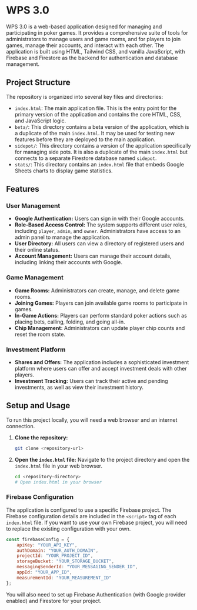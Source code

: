 # WPS 3.0

WPS 3.0 is a web-based application designed for managing and participating in poker games. It provides a comprehensive suite of tools for administrators to manage users and game rooms, and for players to join games, manage their accounts, and interact with each other. The application is built using HTML, Tailwind CSS, and vanilla JavaScript, with Firebase and Firestore as the backend for authentication and database management.

## Project Structure

The repository is organized into several key files and directories:

-   `index.html`: The main application file. This is the entry point for the primary version of the application and contains the core HTML, CSS, and JavaScript logic.
-   `beta/`: This directory contains a beta version of the application, which is a duplicate of the main `index.html`. It may be used for testing new features before they are deployed to the main application.
-   `sidepot/`: This directory contains a version of the application specifically for managing side pots. It is also a duplicate of the main `index.html` but connects to a separate Firestore database named `sidepot`.
-   `stats/`: This directory contains an `index.html` file that embeds Google Sheets charts to display game statistics.

## Features

### User Management
-   **Google Authentication:** Users can sign in with their Google accounts.
-   **Role-Based Access Control:** The system supports different user roles, including `player`, `admin`, and `owner`. Administrators have access to an admin panel to manage the application.
-   **User Directory:** All users can view a directory of registered users and their online status.
-   **Account Management:** Users can manage their account details, including linking their accounts with Google.

### Game Management
-   **Game Rooms:** Administrators can create, manage, and delete game rooms.
-   **Joining Games:** Players can join available game rooms to participate in games.
-   **In-Game Actions:** Players can perform standard poker actions such as placing bets, calling, folding, and going all-in.
-   **Chip Management:** Administrators can update player chip counts and reset the room state.

### Investment Platform
-   **Shares and Offers:** The application includes a sophisticated investment platform where users can offer and accept investment deals with other players.
-   **Investment Tracking:** Users can track their active and pending investments, as well as view their investment history.

## Setup and Usage

To run this project locally, you will need a web browser and an internet connection.

1.  **Clone the repository:**
    ```bash
    git clone <repository-url>
    ```
2.  **Open the `index.html` file:**
    Navigate to the project directory and open the `index.html` file in your web browser.

    ```bash
    cd <repository-directory>
    # Open index.html in your browser
    ```

### Firebase Configuration

The application is configured to use a specific Firebase project. The Firebase configuration details are included in the `<script>` tag of each `index.html` file. If you want to use your own Firebase project, you will need to replace the existing configuration with your own.

```javascript
const firebaseConfig = {
    apiKey: "YOUR_API_KEY",
    authDomain: "YOUR_AUTH_DOMAIN",
    projectId: "YOUR_PROJECT_ID",
    storageBucket: "YOUR_STORAGE_BUCKET",
    messagingSenderId: "YOUR_MESSAGING_SENDER_ID",
    appId: "YOUR_APP_ID",
    measurementId: "YOUR_MEASUREMENT_ID"
};
```

You will also need to set up Firebase Authentication (with Google provider enabled) and Firestore for your project.
